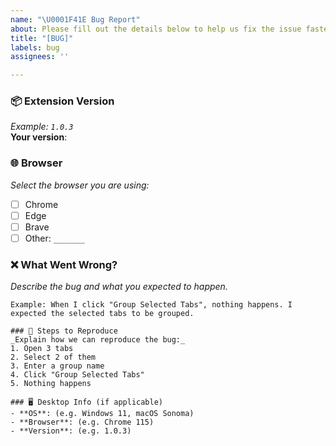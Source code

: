 ```yaml
---
name: "\U0001F41E Bug Report"
about: Please fill out the details below to help us fix the issue faster.
title: "[BUG]"
labels: bug
assignees: ''

---
```


### 📦 Extension Version  
_Example: `1.0.3`_  
**Your version**:  

### 🌐 Browser  
_Select the browser you are using:_
- [ ] Chrome  
- [ ] Edge  
- [ ] Brave  
- [ ] Other: `_______`

### ❌ What Went Wrong?  
_Describe the bug and what you expected to happen._  
```
Example: When I click "Group Selected Tabs", nothing happens. I expected the selected tabs to be grouped.

### 🔁 Steps to Reproduce  
_Explain how we can reproduce the bug:_  
1. Open 3 tabs  
2. Select 2 of them  
3. Enter a group name  
4. Click "Group Selected Tabs"  
5. Nothing happens

### 🖥 Desktop Info (if applicable)
- **OS**: (e.g. Windows 11, macOS Sonoma)  
- **Browser**: (e.g. Chrome 115)  
- **Version**: (e.g. 1.0.3)
